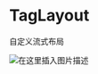 # TagLayout
自定义流式布局

![在这里插入图片描述](https://img-blog.csdnimg.cn/2021071918000815.png?x-oss-process=image/watermark,type_ZmFuZ3poZW5naGVpdGk,shadow_10,text_aHR0cHM6Ly9ibG9nLmNzZG4ubmV0L3FxXzE0ODc2MTMz,size_16,color_FFFFFF,t_70)
